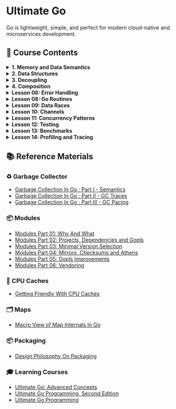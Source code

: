 # Ultimate Go

Go is lightweight, simple, and perfect for modern cloud-native and microservices development.

## 📗 Course Contents

<details>
<summary> <b> 1. Memory and Data Semantics</b> </summary>

- [Variables](https://github.com/gkjoyes/ultimate-go/tree/main/language/topics/variables/example1/example1.go)
- [Struct Types](https://github.com/gkjoyes/ultimate-go/tree/main/language/topics/struct_types/)
- [Pointers: Pass by Values](https://github.com/gkjoyes/ultimate-go/tree/main/language/topics/pointers/example1/example1.go)
- [Pointers: Sharing Data](https://github.com/gkjoyes/ultimate-go/tree/main/language/topics/pointers/example2/example2.go)
- [Pointers: Escape Analysis](https://github.com/gkjoyes/ultimate-go/tree/main/language/topics/pointers/example3/example3.go)
- [Pointers: Stack Growth](https://github.com/gkjoyes/ultimate-go/tree/main/language/topics/pointers/example4/example4.go)
- [Constants](https://github.com/gkjoyes/ultimate-go/tree/main/language/topics/constants/)

</details>

<details>
<summary> <b> 2. Data Structures</b> </summary>

- [Arrays: Mechanical Sympathy](https://github.com/gkjoyes/ultimate-go/tree/main/language/topics/arrays/example1)
- [Arrays: Semantics](https://github.com/gkjoyes/ultimate-go/tree/main/language/topics/arrays/example2/example2.go)
- [Arrays: Range Mechanics](https://github.com/gkjoyes/ultimate-go/tree/main/language/topics/arrays/example4/example4.go)
- [Slices: Declare, Length, and Reference Types](https://github.com/gkjoyes/ultimate-go/tree/main/language/topics/slices/example2/example2.go)
- [Slices: Appending Slices](https://github.com/gkjoyes/ultimate-go/tree/main/language/topics/slices/example4/example4.go)
- [Slices: Taking Slices of Slices](https://github.com/gkjoyes/ultimate-go/tree/main/language/topics/slices/example3/example3.go)
- [Slices: Strings and References](https://github.com/gkjoyes/ultimate-go/tree/main/language/topics/slices/example5/example5.go)
- [Slices: Strings and Slices](https://github.com/gkjoyes/ultimate-go/tree/main/language/topics/slices/example6/example6.go)
- [Slices: Range Mechanics](https://github.com/gkjoyes/ultimate-go/tree/main/language/topics/slices/example8/example8.go)
- [Maps](https://github.com/gkjoyes/ultimate-go/tree/main/language/topics/maps/)
  
</details>

<details>
<summary> <b> 3. Decoupling</b> </summary>

- [Methods: Value and Pointer Semantics](https://github.com/gkjoyes/ultimate-go/tree/main/language/topics/methods/example1/example1.go)
- [Methods: Function/Method Variables](https://github.com/gkjoyes/ultimate-go/tree/main/language/topics/methods/example3/example3.go)
- [Interfaces: Polymorphism](https://github.com/gkjoyes/ultimate-go/tree/main/language/topics/interfaces/example2/example2.go)
- [Interfaces: Method Sets and Address of Value](https://github.com/gkjoyes/ultimate-go/tree/main/language/topics/interfaces/example3/example3.go)
- [Interfaces: Storage by Value](https://github.com/gkjoyes/ultimate-go/tree/main/language/topics/interfaces/example5/example5.go)
- [Interfaces: Type Assertion](https://github.com/gkjoyes/ultimate-go/tree/main/language/topics/interfaces/example6/example6.go)
- [Embedding](https://github.com/gkjoyes/ultimate-go/tree/main/language/topics/embedding)
- [Exporting](https://github.com/gkjoyes/ultimate-go/tree/main/language/topics/exporting)
  
</details>

<details>
<summary> <b>4. Composition</b> </summary>

- [Grouping Types](https://github.com/gkjoyes/ultimate-go/tree/main/language/topics/grouping)
- [Decoupling](https://github.com/gkjoyes/ultimate-go/tree/main/lesson_05/decoupling)
- [Conversion and Assertions](https://github.com/gkjoyes/ultimate-go/tree/main/lesson_05/assertions)
- [Interface Pollution](https://github.com/gkjoyes/ultimate-go/tree/main/lesson_05/pollution)
- [Mocking](https://github.com/gkjoyes/ultimate-go/tree/main/lesson_05/mocking)
  
</details>

<details>
<summary> <b>Lesson 06: Error Handling</b> </summary>

- [Default Error Values](https://github.com/gkjoyes/ultimate-go/blob/main/lesson_06/example1/example1.go)
- [Error Variables](https://github.com/gkjoyes/ultimate-go/blob/main/lesson_06/example2/example2.go)
- [Type as Context](https://github.com/gkjoyes/ultimate-go/blob/main/lesson_06/example4/example4.go)
- [Behavior as Context](https://github.com/gkjoyes/ultimate-go/blob/main/lesson_06/example5/example5.go)
- [Find the Bug](https://github.com/gkjoyes/ultimate-go/blob/main/lesson_06/example6/example6.go)
- [Wrapping Errors](https://github.com/gkjoyes/ultimate-go/blob/main/lesson_06/example7/example7.go)
  
</details>

<details>
<summary> <b>Lesson 08: Go Routines</b> </summary>

- [Creating Go Routines](https://github.com/gkjoyes/ultimate-go/tree/main/lesson_08)

</details>

<details>
<summary> <b>Lesson 09: Data Races</b> </summary>

- [Managing Data Races](https://github.com/gkjoyes/ultimate-go/tree/main/lesson_09)

</details>

<details>
<summary> <b>Lesson 10: Channels</b> </summary>

- [Wait For Result](https://github.com/gkjoyes/ultimate-go/blob/main/lesson_10/example1/example1.go)
- [Fanout](https://github.com/gkjoyes/ultimate-go/blob/main/lesson_10/example2/example2.go)
- [Wait For Task](https://github.com/gkjoyes/ultimate-go/blob/main/lesson_10/example3/example3.go)
- [Pooling](https://github.com/gkjoyes/ultimate-go/blob/main/lesson_10/example4/example4.go)
- [Fanout Semaphore](https://github.com/gkjoyes/ultimate-go/blob/main/lesson_10/example5/example5.go)
- [Bounded Work Pooling](https://github.com/gkjoyes/ultimate-go/blob/main/lesson_10/example6/example6.go)
- [Drop Pattern](https://github.com/gkjoyes/ultimate-go/blob/main/lesson_10/example7/example7.go)
- [Cancellation Pattern](https://github.com/gkjoyes/ultimate-go/blob/main/lesson_10/example8/example8.go)

</details>

<details>
<summary> <b>Lesson 11: Concurrency Patterns</b> </summary>

- [Failure Detection](https://github.com/gkjoyes/ultimate-go/tree/main/lesson_11/example1)

</details>

<details>
<summary> <b>Lesson 12: Testing</b> </summary>

- [Basic Unit Testing](https://github.com/gkjoyes/ultimate-go/tree/main/lesson_12/example1)
- [Table Unit Testing](https://github.com/gkjoyes/ultimate-go/tree/main/lesson_12/example2)
- [Mocking Web Server Response](https://github.com/gkjoyes/ultimate-go/tree/main/lesson_12/example3)
- [Testing Internal Endpoints](https://github.com/gkjoyes/ultimate-go/tree/main/lesson_12/example4)
- [Sub Tests](https://github.com/gkjoyes/ultimate-go/tree/main/lesson_12/example5)

</details>

<details>
<summary> <b>Lesson 13: Benchmarks</b> </summary>

- [Basic Benchmarking](https://github.com/gkjoyes/ultimate-go/tree/main/lesson_13/example1)
- [Validate Benchmarking](https://github.com/gkjoyes/ultimate-go/tree/main/lesson_13/example2)
- [CPU-Bound Benchmarking](https://github.com/gkjoyes/ultimate-go/tree/main/lesson_13/example3)
- [IO-Bound Benchmarking](https://github.com/gkjoyes/ultimate-go/tree/main/lesson_13/example4)

</details>

<details>
<summary> <b>Lesson 14: Profiling and Tracing</b> </summary>

- [Stack Traces](https://github.com/gkjoyes/ultimate-go/tree/main/lesson_14/stack_trace)

</details>

## 📚 Reference Materials

### ♻️ Garbage Collector

- [Garbage Collection In Go : Part I - Semantics](https://www.ardanlabs.com/blog/2018/12/garbage-collection-in-go-part1-semantics.html)
- [Garbage Collection In Go : Part II - GC Traces](https://www.ardanlabs.com/blog/2019/05/garbage-collection-in-go-part2-gctraces.html)
- [Garbage Collection In Go : Part III - GC Pacing](https://www.ardanlabs.com/blog/2019/07/garbage-collection-in-go-part3-gcpacing.html)

### 📦 Modules

- [Modules Part 01: Why And What](https://www.ardanlabs.com/blog/2019/10/modules-01-why-and-what.html)
- [Modules Part 02: Projects, Dependencies and Gopls](https://www.ardanlabs.com/blog/2019/12/modules-02-projects-dependencies-gopls.html)
- [Modules Part 03: Minimal Version Selection](https://www.ardanlabs.com/blog/2019/12/modules-03-minimal-version-selection.html)
- [Modules Part 04: Mirrors, Checksums and Athens](https://www.ardanlabs.com/blog/2020/02/modules-04-mirros-checksums-athens.html)
- [Modules Part 05: Gopls Improvements](https://www.ardanlabs.com/blog/2020/04/modules-05-gopls-improvements.html)
- [Modules Part 06: Vendoring](https://www.ardanlabs.com/blog/2020/04/modules-06-vendoring.html)

### 🧠 CPU Caches

- [Getting Friendly With CPU Caches](https://www.ardanlabs.com/blog/2023/07/getting-friendly-with-cpu-caches.html)

### 🗂️ Maps

- [Macro View of Map Internals In Go](https://www.ardanlabs.com/blog/2013/12/macro-view-of-map-internals-in-go.html)

### 📦 Packaging

- [Design Philosophy On Packaging](https://www.ardanlabs.com/blog/2017/02/design-philosophy-on-packaging.html)

### 🎓 Learning Courses

- [Ultimate Go: Advanced Concepts](https://learning.oreilly.com/course/ultimate-go-advanced/9780135339503/)
- [Ultimate Go Programming, Second Edition](https://learning.oreilly.com/course/ultimate-go-programming/9780135261651/)
- [Ultimate Go Programming](https://learning.oreilly.com/course/ultimate-go-programming/9780134757476/)
